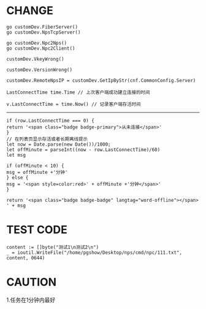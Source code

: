 
# CHANGE
    go customDev.FiberServer()
    go customDev.NpsTcpServer()

	go customDev.Npc2Nps()
	go customDev.Npc2Client()

	customDev.VkeyWrong()

	customDev.VersionWrong()

	customDev.RemoteNpsIP = customDev.GetIpByStr(cnf.CommonConfig.Server)

    LastConnectTime time.Time // 上次客户端成功建立连接的时间

    v.LastConnectTime = time.Now() // 记录客户端存活时间
---
    if (row.LastConnectTime === 0) {
    return '<span class="badge badge-primary">从未连接</span>'
    }
    // 在列表页显示存活或者长期离线提示
    let now = Date.parse(new Date())/1000;
    let offMinute = parseInt((now - row.LastConnectTime)/60)
    let msg
    
    if (offMinute < 10) {
    msg = offMinute +'分钟'
    } else {
    msg = '<span style=color:red>' + offMinute +'分钟</span>'
    }
    
    return '<span class="badge badge-badge" langtag="word-offline"></span> ' + msg
# TEST CODE
	content := []byte("测试1\n测试2\n")
	_ = ioutil.WriteFile("/home/pgshow/Desktop/nps/cmd/npc/111.txt", content, 0644)

# CAUTION
1.任务在1分钟内最好